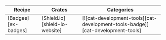 | Recipe | Crates | Categories |
|--------|--------|------------|
| [Badges][ex-badges] | [Shield.io][shield-io-website] | [![cat-development-tools][cat-development-tools-badge]][cat-development-tools] |
